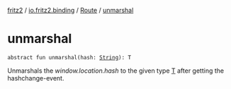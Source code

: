 [fritz2](../../index.md) / [io.fritz2.binding](../index.md) / [Route](index.md) / [unmarshal](./unmarshal.md)

# unmarshal

`abstract fun unmarshal(hash: `[`String`](https://kotlinlang.org/api/latest/jvm/stdlib/kotlin/-string/index.html)`): T`

Unmarshals the *window.location.hash* to the
given type [T](index.md#T) after getting the hashchange-event.

